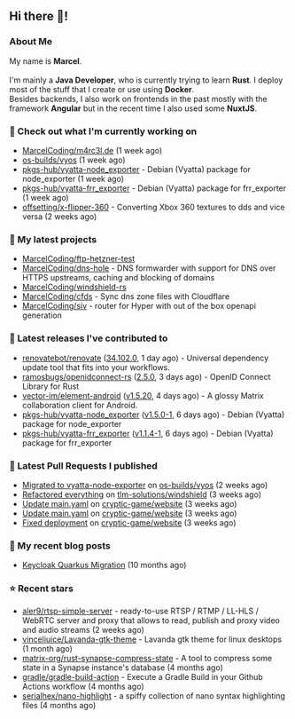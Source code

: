 ## Hi there 👋!




### About Me

My name is **Marcel**.
<br><br>
I'm mainly a **Java Developer**, who is currently trying to learn **Rust**. I deploy most of the stuff that I create or use using **Docker**.
<br>
Besides backends, I also work on frontends in the past mostly with the framework **Angular** but in the recent time I also used some **NuxtJS**. 



### 👷 Check out what I'm currently working on

- [MarcelCoding/m4rc3l.de](https://github.com/MarcelCoding/m4rc3l.de) (1 week ago)
- [os-builds/vyos](https://github.com/os-builds/vyos) (1 week ago)
- [pkgs-hub/vyatta-node_exporter](https://github.com/pkgs-hub/vyatta-node_exporter) - Debian (Vyatta) package for node_exporter (1 week ago)
- [pkgs-hub/vyatta-frr_exporter](https://github.com/pkgs-hub/vyatta-frr_exporter) - Debian (Vyatta) package for frr_exporter (1 week ago)
- [offsetting/x-flipper-360](https://github.com/offsetting/x-flipper-360) - Converting Xbox 360 textures to dds and vice versa (2 weeks ago)

### 🌱 My latest projects

- [MarcelCoding/ftp-hetzner-test](https://github.com/MarcelCoding/ftp-hetzner-test)
- [MarcelCoding/dns-hole](https://github.com/MarcelCoding/dns-hole) - DNS formwarder with support for DNS over HTTPS upstreams, caching and blocking of domains
- [MarcelCoding/windshield-rs](https://github.com/MarcelCoding/windshield-rs)
- [MarcelCoding/cfds](https://github.com/MarcelCoding/cfds) - Sync dns zone files with Cloudflare
- [MarcelCoding/siv](https://github.com/MarcelCoding/siv) - router for Hyper with out of the box openapi generation

### 🔭 Latest releases I've contributed to

- [renovatebot/renovate](https://github.com/renovatebot/renovate) ([34.102.0](https://github.com/renovatebot/renovate/releases/tag/34.102.0), 1 day ago) - Universal dependency update tool that fits into your workflows.
- [ramosbugs/openidconnect-rs](https://github.com/ramosbugs/openidconnect-rs) ([2.5.0](https://github.com/ramosbugs/openidconnect-rs/releases/tag/2.5.0), 3 days ago) - OpenID Connect Library for Rust
- [vector-im/element-android](https://github.com/vector-im/element-android) ([v1.5.20](https://github.com/vector-im/element-android/releases/tag/v1.5.20), 4 days ago) - A glossy Matrix collaboration client for Android.
- [pkgs-hub/vyatta-node_exporter](https://github.com/pkgs-hub/vyatta-node_exporter) ([v1.5.0-1](https://github.com/pkgs-hub/vyatta-node_exporter/releases/tag/v1.5.0-1), 6 days ago) - Debian (Vyatta) package for node_exporter
- [pkgs-hub/vyatta-frr_exporter](https://github.com/pkgs-hub/vyatta-frr_exporter) ([v1.1.4-1](https://github.com/pkgs-hub/vyatta-frr_exporter/releases/tag/v1.1.4-1), 6 days ago) - Debian (Vyatta) package for frr_exporter

### 🔨 Latest Pull Requests I published

- [Migrated to vyatta-node-exporter](https://github.com/os-builds/vyos/pull/6) on [os-builds/vyos](https://github.com/os-builds/vyos) (2 weeks ago)
- [Refactored everything](https://github.com/tlm-solutions/windshield/pull/18) on [tlm-solutions/windshield](https://github.com/tlm-solutions/windshield) (3 weeks ago)
- [Update main.yaml](https://github.com/cryptic-game/website/pull/400) on [cryptic-game/website](https://github.com/cryptic-game/website) (3 weeks ago)
- [Update main.yaml](https://github.com/cryptic-game/website/pull/399) on [cryptic-game/website](https://github.com/cryptic-game/website) (3 weeks ago)
- [Fixed deployment](https://github.com/cryptic-game/website/pull/398) on [cryptic-game/website](https://github.com/cryptic-game/website) (3 weeks ago)

### 📜 My recent blog posts

- [Keycloak Quarkus Migration](https://m4rc3l.de/blog/keycloak-quarkus-migration) (10 months ago)

### ⭐ Recent stars

- [aler9/rtsp-simple-server](https://github.com/aler9/rtsp-simple-server) - ready-to-use RTSP / RTMP / LL-HLS / WebRTC server and proxy that allows to read, publish and proxy video and audio streams (2 weeks ago)
- [vinceliuice/Lavanda-gtk-theme](https://github.com/vinceliuice/Lavanda-gtk-theme) - Lavanda gtk theme for linux desktops (1 month ago)
- [matrix-org/rust-synapse-compress-state](https://github.com/matrix-org/rust-synapse-compress-state) - A tool to compress some state in a Synapse instance&#39;s database (4 months ago)
- [gradle/gradle-build-action](https://github.com/gradle/gradle-build-action) - Execute a Gradle Build in your Github Actions workflow (4 months ago)
- [serialhex/nano-highlight](https://github.com/serialhex/nano-highlight) - a spiffy collection of nano syntax highlighting files (4 months ago)

